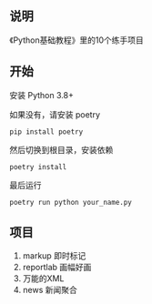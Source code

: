 ## 说明

《Python基础教程》里的10个练手项目

## 开始

安装 Python 3.8+

如果没有，请安装 poetry

```
pip install poetry
```

然后切换到根目录，安装依赖

```
poetry install
```

最后运行

```
poetry run python your_name.py
```

## 项目

1. markup 即时标记
2. reportlab 画幅好画
3. 万能的XML
4. news 新闻聚合
